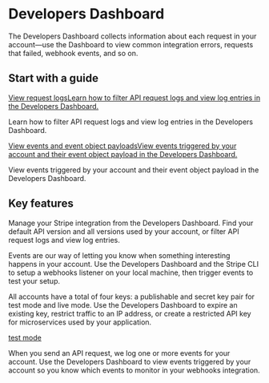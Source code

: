 # Developers Dashboard

The Developers Dashboard collects information about each request in your account—use the Dashboard to view common integration errors, requests that failed, webhook events, and so on.

## Start with a guide

[View request logsLearn how to filter API request logs and view log entries in the Developers Dashboard.](/docs/development/dashboard/request-logs)

Learn how to filter API request logs and view log entries in the Developers Dashboard.

[View events and event object payloadsView events triggered by your account and their event object payload in the Developers Dashboard.](/docs/development/dashboard/events)

View events triggered by your account and their event object payload in the Developers Dashboard.

## Key features

Manage your Stripe integration from the Developers Dashboard. Find your default API version and all versions used by your account, or filter API request logs and view log entries.

Events are our way of letting you know when something interesting happens in your account. Use the Developers Dashboard and the Stripe CLI to setup a webhooks listener on your local machine, then trigger events to test your setup.

All accounts have a total of four keys: a publishable and secret key pair for test mode and live mode. Use the Developers Dashboard to expire an existing key, restrict traffic to an IP address, or create a restricted API key for microservices used by your application.

[test mode](/test-mode)

When you send an API request, we log one or more events for your account. Use the Developers Dashboard to view events triggered by your account so you know which events to monitor in your webhooks integration.
